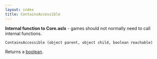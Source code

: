 ```yaml
---
layout: index
title: ContainsAccessible
---
```


<b>Internal function to Core.aslx</b> - games should not normally need to call internal functions.

    ContainsAccessible (object parent, object child, boolean reachable)

Returns a [boolean](../../types/boolean.html).
